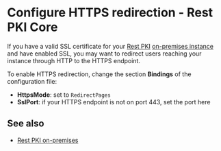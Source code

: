 ﻿# Configure HTTPS redirection - Rest PKI Core

If you have a valid SSL certificate for your [Rest PKI](../index.md) [on-premises instance](index.md)
and have enabled SSL, you may want to redirect users reaching your instance through HTTP to the HTTPS endpoint.

To enable HTTPS redirection, change the section **Bindings** of the configuration file:

* **HttpsMode**: set to `RedirectPages`
* **SslPort**: if your HTTPS endpoint is not on port 443, set the port here

## See also

* [Rest PKI on-premises](index.md)
